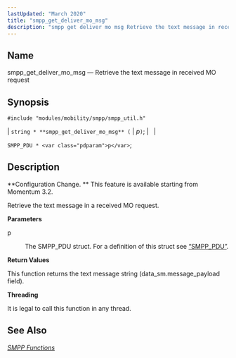 ```yaml
---
lastUpdated: "March 2020"
title: "smpp_get_deliver_mo_msg"
description: "smpp get deliver mo msg Retrieve the text message in received MO request string smpp get deliver mo msg p SMPP PDU p Configuration Change This feature is available starting from Momentum 3 2 Retrieve the text message in a received MO request p The SMPP PDU struct For a..."
---
```


<a name="apis.smpp_get_deliver_mo_msg"></a> 
## Name

smpp_get_deliver_mo_msg — Retrieve the text message in received MO request

## Synopsis

`#include "modules/mobility/smpp/smpp_util.h"`

| `string * **smpp_get_deliver_mo_msg** (` | <var class="pdparam">p</var>`)`; |   |

`SMPP_PDU * <var class="pdparam">p</var>`;<a name="idp61353712"></a> 
## Description

**Configuration Change. ** This feature is available starting from Momentum 3.2.

Retrieve the text message in a received MO request.

**<a name="idp61356608"></a> Parameters**

<dl class="variablelist">

<dt>p</dt>

<dd>

The SMPP_PDU struct. For a definition of this struct see [“SMPP_PDU”](/momentum/3/3-api/structs-smpp-pdu).

</dd>

</dl>

**<a name="idp61359920"></a> Return Values**

This function returns the text message string (data_sm.message_payload field).

**<a name="idp61360896"></a> Threading**

It is legal to call this function in any thread.

<a name="idp61362000"></a> 
## See Also

[*SMPP Functions*](/momentum/3/3-api/smpp)